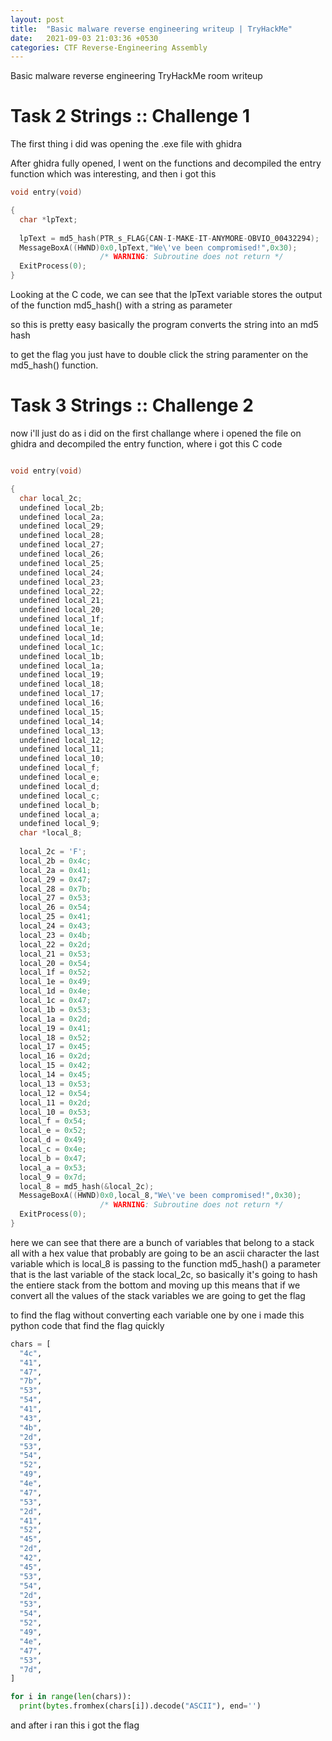 ```yaml
---
layout: post
title:  "Basic malware reverse engineering writeup | TryHackMe"
date:   2021-09-03 21:03:36 +0530
categories: CTF Reverse-Engineering Assembly
---
```



Basic malware reverse engineering TryHackMe room writeup


# Task 2 Strings :: Challenge 1 

The first thing i did was opening the .exe file with ghidra

After ghidra fully opened, I went on the functions and decompiled the entry function which was interesting, and then i got this

```c
void entry(void)

{
  char *lpText;
  
  lpText = md5_hash(PTR_s_FLAG{CAN-I-MAKE-IT-ANYMORE-OBVIO_00432294);
  MessageBoxA((HWND)0x0,lpText,"We\'ve been compromised!",0x30);
                    /* WARNING: Subroutine does not return */
  ExitProcess(0);
}
```

Looking at the C code, we can see that the lpText variable stores the output of the function md5_hash() with a string as parameter

so this is pretty easy basically the program converts the string into an md5 hash

to get the flag you just have to double click the string paramenter on the md5_hash() function.


# Task 3 Strings :: Challenge 2

now i'll just do as i did on the first challange where i opened the file on ghidra and decompiled the entry function, where i got this C code

```c

void entry(void)

{
  char local_2c;
  undefined local_2b;
  undefined local_2a;
  undefined local_29;
  undefined local_28;
  undefined local_27;
  undefined local_26;
  undefined local_25;
  undefined local_24;
  undefined local_23;
  undefined local_22;
  undefined local_21;
  undefined local_20;
  undefined local_1f;
  undefined local_1e;
  undefined local_1d;
  undefined local_1c;
  undefined local_1b;
  undefined local_1a;
  undefined local_19;
  undefined local_18;
  undefined local_17;
  undefined local_16;
  undefined local_15;
  undefined local_14;
  undefined local_13;
  undefined local_12;
  undefined local_11;
  undefined local_10;
  undefined local_f;
  undefined local_e;
  undefined local_d;
  undefined local_c;
  undefined local_b;
  undefined local_a;
  undefined local_9;
  char *local_8;
  
  local_2c = 'F';
  local_2b = 0x4c;
  local_2a = 0x41;
  local_29 = 0x47;
  local_28 = 0x7b;
  local_27 = 0x53;
  local_26 = 0x54;
  local_25 = 0x41;
  local_24 = 0x43;
  local_23 = 0x4b;
  local_22 = 0x2d;
  local_21 = 0x53;
  local_20 = 0x54;
  local_1f = 0x52;
  local_1e = 0x49;
  local_1d = 0x4e;
  local_1c = 0x47;
  local_1b = 0x53;
  local_1a = 0x2d;
  local_19 = 0x41;
  local_18 = 0x52;
  local_17 = 0x45;
  local_16 = 0x2d;
  local_15 = 0x42;
  local_14 = 0x45;
  local_13 = 0x53;
  local_12 = 0x54;
  local_11 = 0x2d;
  local_10 = 0x53;
  local_f = 0x54;
  local_e = 0x52;
  local_d = 0x49;
  local_c = 0x4e;
  local_b = 0x47;
  local_a = 0x53;
  local_9 = 0x7d;
  local_8 = md5_hash(&local_2c);
  MessageBoxA((HWND)0x0,local_8,"We\'ve been compromised!",0x30);
                    /* WARNING: Subroutine does not return */
  ExitProcess(0);
}
```
here we can see that there are a bunch of variables that belong to a stack all with a hex value that probably are going to be an ascii character
the last variable which is local_8 is passing to the function md5_hash() a parameter that is the last variable of the stack local_2c, so basically it's going to hash the entiere stack from the bottom and moving up
this means that if we convert all the values of the stack variables we are going to get the flag

to find the flag without converting each variable one by one i made this python code that find the flag quickly

```py
chars = [
  "4c",
  "41",
  "47",
  "7b",
  "53",
  "54",
  "41",
  "43",
  "4b",
  "2d",
  "53",
  "54",
  "52",
  "49",
  "4e",
  "47",
  "53",
  "2d",
  "41",
  "52",
  "45",
  "2d",
  "42",
  "45",
  "53",
  "54",
  "2d",
  "53",
  "54",
  "52",
  "49",
  "4e",
  "47",
  "53",
  "7d",
]

for i in range(len(chars)):
  print(bytes.fromhex(chars[i]).decode("ASCII"), end='')
```
and after i ran this i got the flag

